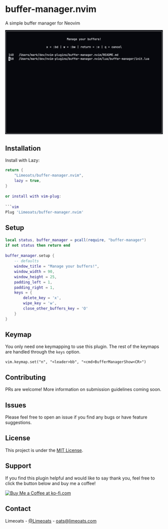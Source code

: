# buffer-manager.nvim

A simple buffer manager for Neovim

![screenshot](images/2.png)

## Installation

Install with Lazy:

````lua
return {
    "Limeoats/buffer-manager.nvim",
    lazy = true,
}

or install with vim-plug:

```vim
Plug 'Limeoats/buffer-manager.nvim'
````

## Setup

```lua
local status, buffer_manager = pcall(require, "buffer-manager")
if not status then return end

buffer_manager.setup {
    -- defaults
    window_title = "Manage your buffers!",
    window_width = 90,
    window_height = 25,
    padding_left = 1,
    padding_right = 1,
    keys = {
        delete_key = 'x',
        wipe_key = 'w',
        close_other_buffers_key = 'O'
    }
}
```

## Keymap

You only need one keymapping to use this plugin. The rest of the keymaps are handled through the `keys` option.

`vim.keymap.set("n", "<leader>bb", "<cmd>BufferManagerShow<CR>")`

## Contributing

PRs are welcome! More information on submission guidelines coming soon.

## Issues

Please feel free to open an issue if you find any bugs or have feature suggestions.

## License

This project is under the [MIT License](https://github.com/Limeoats/buffer-manager.nvim/blob/master/LICENSE).

## Support

If you find this plugin helpful and would like to say thank you, feel free to click the button below and buy me a coffee!

<a href='https://ko-fi.com/Q5Q8FGABI' target='_blank'><img height='36' style='border:0px;height:36px;' src='https://cdn.ko-fi.com/cdn/kofi2.png?v=3' border='0' alt='Buy Me a Coffee at ko-fi.com' /></a>

## Contact

Limeoats - [@Limeoats](https://twitter.com/limeoats) - oats@limeoats.com

